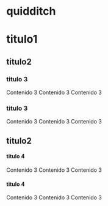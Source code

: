 # quidditch
# titulo1
## titulo2
### titulo 3
Contenido 3
Contenido 3
Contenido 3
### titulo 3
Contenido 3
Contenido 3
Contenido 3

## titulo2
#### titulo 4
Contenido 3
Contenido 3
Contenido 3
#### titulo 4
Contenido 3
Contenido 3
Contenido 3
